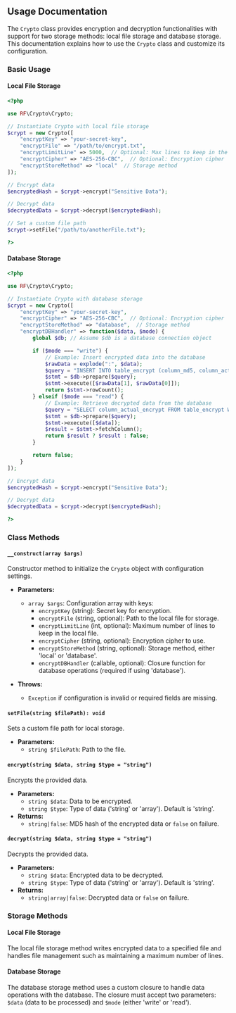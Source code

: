 ## Usage Documentation

The `Crypto` class provides encryption and decryption functionalities with support for two storage methods: local file storage and database storage. This documentation explains how to use the `Crypto` class and customize its configuration.

### Basic Usage

#### Local File Storage

```php
<?php

use RF\Crypto\Crypto;

// Instantiate Crypto with local file storage
$crypt = new Crypto([
    "encryptKey" => "your-secret-key",
    "encryptFile" => "/path/to/encrypt.txt",
    "encryptLimitLine" => 5000,  // Optional: Max lines to keep in the file
    "encryptCipher" => "AES-256-CBC",  // Optional: Encryption cipher
    "encryptStoreMethod" => "local"  // Storage method
]);

// Encrypt data
$encryptedHash = $crypt->encrypt("Sensitive Data");

// Decrypt data
$decryptedData = $crypt->decrypt($encryptedHash);

// Set a custom file path
$crypt->setFile("/path/to/anotherFile.txt");

?>
```

#### Database Storage

```php
<?php

use RF\Crypto\Crypto;

// Instantiate Crypto with database storage
$crypt = new Crypto([
    "encryptKey" => "your-secret-key",
    "encryptCipher" => "AES-256-CBC",  // Optional: Encryption cipher
    "encryptStoreMethod" => "database",  // Storage method
    "encryptDBHandler" => function($data, $mode) {
        global $db; // Assume $db is a database connection object

        if ($mode === "write") {
            // Example: Insert encrypted data into the database
            $rawData = explode(":", $data);
            $query = "INSERT INTO table_encrypt (column_md5, column_actual_encrypt) VALUES (?, ?)";
            $stmt = $db->prepare($query);
            $stmt->execute([$rawData[1], $rawData[0]]);
            return $stmt->rowCount();
        } elseif ($mode === "read") {
            // Example: Retrieve decrypted data from the database
            $query = "SELECT column_actual_encrypt FROM table_encrypt WHERE column_md5 = ? LIMIT 1";
            $stmt = $db->prepare($query);
            $stmt->execute([$data]);
            $result = $stmt->fetchColumn();
            return $result ? $result : false;
        }

        return false;
    }
]);

// Encrypt data
$encryptedHash = $crypt->encrypt("Sensitive Data");

// Decrypt data
$decryptedData = $crypt->decrypt($encryptedHash);

?>
```

### Class Methods

#### `__construct(array $args)`

Constructor method to initialize the `Crypto` object with configuration settings.

- **Parameters:**
  - `array $args`: Configuration array with keys:
    - `encryptKey` (string): Secret key for encryption.
    - `encryptFile` (string, optional): Path to the local file for storage.
    - `encryptLimitLine` (int, optional): Maximum number of lines to keep in the local file.
    - `encryptCipher` (string, optional): Encryption cipher to use.
    - `encryptStoreMethod` (string, optional): Storage method, either 'local' or 'database'.
    - `encryptDBHandler` (callable, optional): Closure function for database operations (required if using 'database').

- **Throws:**
  - `Exception` if configuration is invalid or required fields are missing.

#### `setFile(string $filePath): void`

Sets a custom file path for local storage.

- **Parameters:**
  - `string $filePath`: Path to the file.

#### `encrypt(string $data, string $type = "string")`

Encrypts the provided data.

- **Parameters:**
  - `string $data`: Data to be encrypted.
  - `string $type`: Type of data ('string' or 'array'). Default is 'string'.
- **Returns:**
  - `string|false`: MD5 hash of the encrypted data or `false` on failure.

#### `decrypt(string $data, string $type = "string")`

Decrypts the provided data.

- **Parameters:**
  - `string $data`: Encrypted data to be decrypted.
  - `string $type`: Type of data ('string' or 'array'). Default is 'string'.
- **Returns:**
  - `string|array|false`: Decrypted data or `false` on failure.

### Storage Methods

#### Local File Storage

The local file storage method writes encrypted data to a specified file and handles file management such as maintaining a maximum number of lines.

#### Database Storage

The database storage method uses a custom closure to handle data operations with the database. The closure must accept two parameters: `$data` (data to be processed) and `$mode` (either 'write' or 'read').